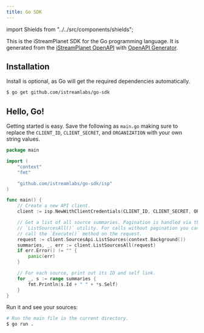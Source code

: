 ```yaml
---
title: Go SDK
---
```


import Shields from "../../src/components/shields";

<Shields
  github="https://github.com/istreamlabs/go-sdk"
  docs="https://pkg.go.dev/github.com/istreamlabs/go-sdk"/>

This is the iStreamPlanet SDK for the Go programming language. It is generated from the [iStreamPlanet OpenAPI](https://api.istreamplanet.com/openapi.json) with [OpenAPI Generator](https://openapi-generator.tech/).

## Installation

Install is optional, as Go will get the required dependencies automatically.

```sh
$ go get github.com/istreamlabs/go-sdk
```

## Hello, Go!

Getting started is easy. Save the following as `main.go` making sure to replace the `CLIENT_ID`, `CLIENT_SECRET`, and `ORGANIZATION` with your own string values.

```go
package main

import (
	"context"
	"fmt"

	"github.com/istreamlabs/go-sdk/isp"
)

func main() {
	// Create a new API client.
	client := isp.NewWithClientCredentials(CLIENT_ID, CLIENT_SECRET, ORGANIZATION)

	// Get a list of all source summaries. Pagination is handled via the
	// `ListSourcesAll()` utility. For calls without pagination you can simply
	// call the `Execute()` method on the request.
	request := client.SourcesApi.ListSources(context.Background())
	summaries, _, err := client.ListSourcesAll(request)
	if err.Error() != "" {
		panic(err)
	}

	// For each source, print out its ID and self link.
	for _, s := range summaries {
		fmt.Println(s.Id + " " + *s.Self)
	}
}
```

Run it and see your sources:

```sh
# Run the main file in the current directory.
$ go run .
```
